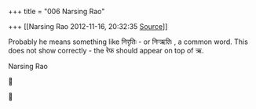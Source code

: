 +++
title = "006 Narsing Rao"

+++
[[Narsing Rao	2012-11-16, 20:32:35 [Source](https://groups.google.com/g/bvparishat/c/NYeHMRUXTxU)]]



Probably he means something like निरृतिः - or नि‍र्‍ऋतिः , a common word. This does not show correctly - the रेफ should appear on top of ऋ.  
  
Narsing Rao





